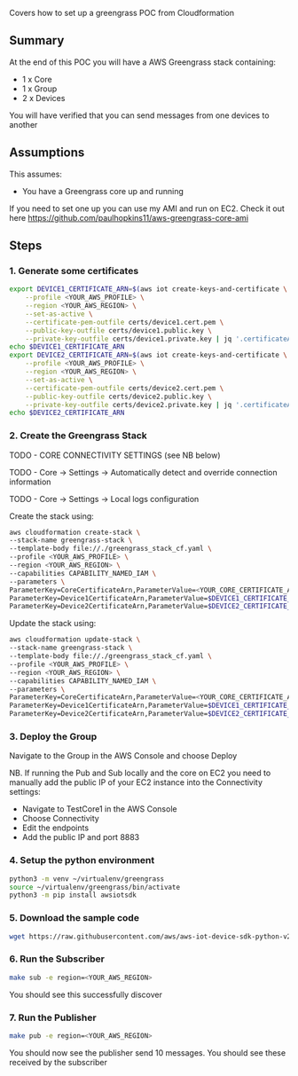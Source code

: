 Covers how to set up a greengrass POC from Cloudformation

## Summary

At the end of this POC you will have a AWS Greengrass stack containing:

* 1 x Core
* 1 x Group
* 2 x Devices

You will have verified that you can send messages from one devices to another

## Assumptions

This assumes:

* You have a Greengrass core up and running

If you need to set one up you can use my AMI and run on EC2. Check it out here https://github.com/paulhopkins11/aws-greengrass-core-ami

## Steps

### 1. Generate some certificates

```zsh
export DEVICE1_CERTIFICATE_ARN=$(aws iot create-keys-and-certificate \
    --profile <YOUR_AWS_PROFILE> \
    --region <YOUR_AWS_REGION> \
    --set-as-active \
    --certificate-pem-outfile certs/device1.cert.pem \
    --public-key-outfile certs/device1.public.key \
    --private-key-outfile certs/device1.private.key | jq '.certificateArn' -r)
echo $DEVICE1_CERTIFICATE_ARN
export DEVICE2_CERTIFICATE_ARN=$(aws iot create-keys-and-certificate \
    --profile <YOUR_AWS_PROFILE> \
    --region <YOUR_AWS_REGION> \
    --set-as-active \
    --certificate-pem-outfile certs/device2.cert.pem \
    --public-key-outfile certs/device2.public.key \
    --private-key-outfile certs/device2.private.key | jq '.certificateArn' -r)
echo $DEVICE2_CERTIFICATE_ARN
```

### 2. Create the Greengrass Stack
TODO - CORE CONNECTIVITY SETTINGS (see NB below)

TODO - Core -> Settings -> Automatically detect and override connection information

TODO - Core -> Settings -> Local logs configuration

Create the stack using:
```zsh
aws cloudformation create-stack \
--stack-name greengrass-stack \
--template-body file://./greengrass_stack_cf.yaml \
--profile <YOUR_AWS_PROFILE> \
--region <YOUR_AWS_REGION> \
--capabilities CAPABILITY_NAMED_IAM \
--parameters \
ParameterKey=CoreCertificateArn,ParameterValue=<YOUR_CORE_CERTIFICATE_ARN> \
ParameterKey=Device1CertificateArn,ParameterValue=$DEVICE1_CERTIFICATE_ARN \
ParameterKey=Device2CertificateArn,ParameterValue=$DEVICE2_CERTIFICATE_ARN
```

Update the stack using:

```zsh
aws cloudformation update-stack \
--stack-name greengrass-stack \
--template-body file://./greengrass_stack_cf.yaml \
--profile <YOUR_AWS_PROFILE> \
--region <YOUR_AWS_REGION> \
--capabilities CAPABILITY_NAMED_IAM \
--parameters \
ParameterKey=CoreCertificateArn,ParameterValue=<YOUR_CORE_CERTIFICATE_ARN> \
ParameterKey=Device1CertificateArn,ParameterValue=$DEVICE1_CERTIFICATE_ARN \
ParameterKey=Device2CertificateArn,ParameterValue=$DEVICE2_CERTIFICATE_ARN
```

### 3. Deploy the Group

Navigate to the Group in the AWS Console and choose Deploy

NB. If running the Pub and Sub locally and the core on EC2 you need to manually add the public IP of your EC2 instance into the Connectivity settings:
* Navigate to TestCore1 in the AWS Console
* Choose Connectivity
* Edit the endpoints
* Add the public IP and port 8883

### 4. Setup the python environment

```zsh
python3 -m venv ~/virtualenv/greengrass
source ~/virtualenv/greengrass/bin/activate 
python3 -m pip install awsiotsdk
```

### 5. Download the sample code

```zsh
wget https://raw.githubusercontent.com/aws/aws-iot-device-sdk-python-v2/main/samples/basic_discovery.py -P src/
```

### 6. Run the Subscriber

```zsh
make sub -e region=<YOUR_AWS_REGION>
```

You should see this successfully discover

### 7. Run the Publisher

```zsh
make pub -e region=<YOUR_AWS_REGION>
```

You should now see the publisher send 10 messages. You should see these received by the subscriber
